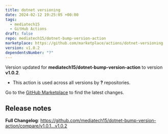 ```yaml
---
title: dotnet versioning
date: 2024-02-12 19:25:05 +00:00
tags:
  - mediatech15
  - GitHub Actions
draft: false
repo: mediatech15/dotnet-bump-version-action
marketplace: https://github.com/marketplace/actions/dotnet-versioning
version: v1.0.2
dependentsNumber: "?"
---
```



Version updated for **mediatech15/dotnet-bump-version-action** to version **v1.0.2**.
- This action is used across all versions by **?** repositories.

Go to the [GitHub Marketplace](https://github.com/marketplace/actions/dotnet-versioning) to find the latest changes.

## Release notes

**Full Changelog**: https://github.com/mediatech15/dotnet-bump-version-action/compare/v1.0.1...v1.0.2
